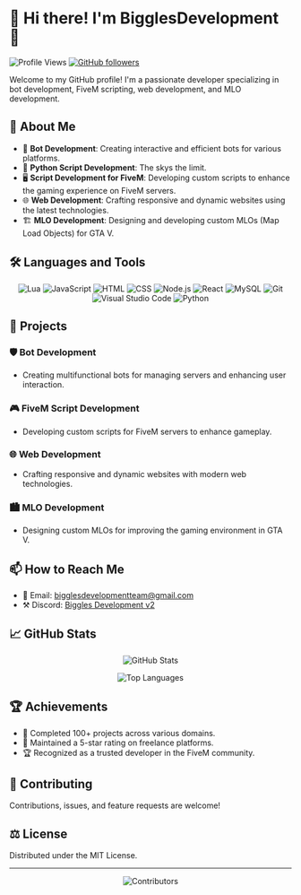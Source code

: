 # 👋 Hi there! I'm BigglesDevelopment 💖

![Profile Views](https://komarev.com/ghpvc/?username=BigglesDevs&color=brightgreen)
[![GitHub followers](https://img.shields.io/github/followers/BigglesDevs?label=Follow&style=social)](https://github.com/BigglesDevs/?tab=follow)

Welcome to my GitHub profile! I'm a passionate developer specializing in bot development, FiveM scripting, web development, and MLO development.

## 🚀 About Me

- 🔧 **Bot Development**: Creating interactive and efficient bots for various platforms.
- 🐍 **Python Script Development**: The skys the limit.
- 🖥️ **Script Development for FiveM**: Developing custom scripts to enhance the gaming experience on FiveM servers.
- 🌐 **Web Development**: Crafting responsive and dynamic websites using the latest technologies.
- 🏗️ **MLO Development**: Designing and developing custom MLOs (Map Load Objects) for GTA V.

## 🛠️ Languages and Tools

<p align="center">
  <img src="https://img.shields.io/badge/lua-2C2D72?style=for-the-badge&logo=lua&logoColor=white" alt="Lua">
  <img src="https://img.shields.io/badge/javascript-F7DF1E?style=for-the-badge&logo=javascript&logoColor=black" alt="JavaScript">
  <img src="https://img.shields.io/badge/html-E34F26?style=for-the-badge&logo=html5&logoColor=white" alt="HTML">
  <img src="https://img.shields.io/badge/css-1572B6?style=for-the-badge&logo=css3&logoColor=white" alt="CSS">
  <img src="https://img.shields.io/badge/node.js-339933?style=for-the-badge&logo=nodedotjs&logoColor=white" alt="Node.js">
  <img src="https://img.shields.io/badge/react-61DAFB?style=for-the-badge&logo=react&logoColor=black" alt="React">
  <img src="https://img.shields.io/badge/mysql-4479A1?style=for-the-badge&logo=mysql&logoColor=white" alt="MySQL">
  <img src="https://img.shields.io/badge/git-F05032?style=for-the-badge&logo=git&logoColor=white" alt="Git">
  <img src="https://img.shields.io/badge/VS%20Code-0078D4?style=for-the-badge&logo=visualstudiocode&logoColor=white" alt="Visual Studio Code">
  <img src="https://img.shields.io/badge/Python-blue.svg?style=for-the-badge&logo=python" alt="Python"></a>
</p>

## 🌟 Projects

### 🛡️ Bot Development
- Creating multifunctional bots for managing servers and enhancing user interaction.

### 🎮 FiveM Script Development
- Developing custom scripts for FiveM servers to enhance gameplay.

### 🌐 Web Development
- Crafting responsive and dynamic websites with modern web technologies.

### 🏙️ MLO Development
- Designing custom MLOs for improving the gaming environment in GTA V.

## 📫 How to Reach Me

- 📧 Email: [bigglesdevelopmentteam@gmail.com](mailto:bigglesdevelopmentteam@gmail.com)
- ⚒️ Discord: [Biggles Development v2](https://discord.gg/AMebd5fPWj)

## 📈 GitHub Stats

<p align="center">
  <img src="https://github-readme-stats.vercel.app/api?username=BigglesDevs&show_icons=true&theme=radical" alt="GitHub Stats">
</p>

<p align="center">
  <img src="https://github-readme-stats.vercel.app/api/top-langs/?username=BigglesDevs&layout=compact&theme=radical" alt="Top Languages">
</p>

## 🏆 Achievements

- 🥇 Completed 100+ projects across various domains.
- 🌟 Maintained a 5-star rating on freelance platforms.
- 🏆 Recognized as a trusted developer in the FiveM community.

## 🤝 Contributing

Contributions, issues, and feature requests are welcome!

## ⚖️ License

Distributed under the MIT License.

---

<p align="center">
  <img src="https://contrib.rocks/image?repo=BigglesDevs/OptiTint-TintMeter" alt="Contributors">
</p>
